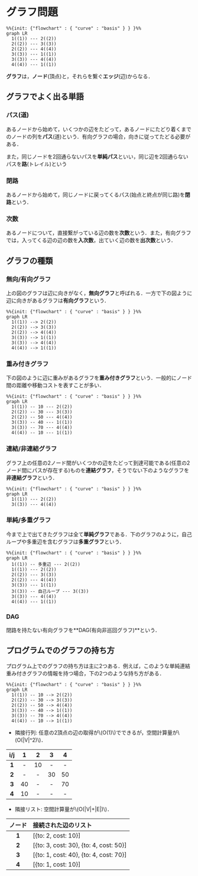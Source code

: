 # グラフ問題

```mermaid
%%{init: {"flowchart" : { "curve" : "basis" } } }%%
graph LR
  1((1)) --- 2((2))
  2((2)) --- 3((3))
  2((2)) --- 4((4))
  3((3)) --- 1((1))
  3((3)) --- 4((4))
  4((4)) --- 1((1))
```

**グラフ**は，**ノード**(頂点)と，それらを繋ぐ**エッジ**(辺)からなる．

## グラフでよく出る単語
### パス(道)
あるノードから始めて，いくつかの辺をたどって，あるノードにたどり着くまでのノードの列を**パス**(道)という．有向グラフの場合，向きに従ってたどる必要がある．

また，同じノードを2回通らないパスを**単純パス**といい，同じ辺を2回通らないパスを**路**(トレイル)という

### 閉路
あるノードから始めて，同じノードに戻ってくるパス(始点と終点が同じ路)を**閉路**という．

### 次数
あるノードについて，直接繋がっている辺の数を**次数**という．また，有向グラフでは，入ってくる辺の辺の数を**入次数**，出ていく辺の数を**出次数**という．

## グラフの種類
### 無向/有向グラフ
上の図のグラフは辺に向きがなく，**無向グラフ**と呼ばれる．一方で下の図ように辺に向きがあるグラフは**有向グラフ**という．

```mermaid
%%{init: {"flowchart" : { "curve" : "basis" } } }%%
graph LR
  1((1)) --> 2((2))
  2((2)) --> 3((3))
  2((2)) --> 4((4))
  3((3)) --> 1((1))
  3((3)) --> 4((4))
  4((4)) --> 1((1))
```

### 重み付きグラフ
下の図のように辺に重みがあるグラフを**重み付きグラフ**という．一般的にノード間の距離や移動コストを表すことが多い．
```mermaid
%%{init: {"flowchart" : { "curve" : "basis" } } }%%
graph LR
  1((1)) -- 10 --- 2((2))
  2((2)) -- 30 --- 3((3))
  2((2)) -- 50 --- 4((4))
  3((3)) -- 40 --- 1((1))
  3((3)) -- 70 --- 4((4))
  4((4)) -- 10 --- 1((1))
```

### 連結/非連結グラフ
グラフ上の任意の2ノード間がいくつかの辺をたどって到達可能である(任意の2ノード間にパスが存在する)ものを**連結グラフ**，そうでない下のようなグラフを**非連結グラフ**という．

```mermaid
%%{init: {"flowchart" : { "curve" : "basis" } } }%%
graph LR
  1((1)) --- 2((2))
  3((3)) --- 4((4))
```

### 単純/多重グラフ
今まで上で出てきたグラフは全て**単純グラフ**である．下のグラフのように，自己ループや多重辺を含むグラフは**多重グラフ**という．

```mermaid
%%{init: {"flowchart" : { "curve" : "basis" } } }%%
graph LR
  1((1)) -- 多重辺 --- 2((2))
  1((1)) --- 2((2))
  2((2)) --- 3((3))
  2((2)) --- 4((4))
  3((3)) --- 1((1))
  3((3)) -- 自己ループ --- 3((3))
  3((3)) --- 4((4))
  4((4)) --- 1((1))
```

### DAG
閉路を持たない有向グラフを**DAG(有向非巡回グラフ)**という．

## プログラムでのグラフの持ち方
プログラム上でのグラフの持ち方は主に2つある．例えば，このような単純連結重み付きグラフの情報を持つ場合，下の2つのような持ち方がある．

```mermaid
%%{init: {"flowchart" : { "curve" : "basis" } } }%%
graph LR
  1((1)) -- 10 --> 2((2))
  2((2)) -- 30 --> 3((3))
  2((2)) -- 50 --> 4((4))
  3((3)) -- 40 --> 1((1))
  3((3)) -- 70 --> 4((4))
  4((4)) -- 10 --> 1((1))
```

- 隣接行列: 任意の2頂点の辺の取得が\\(O(1)\\)でできるが，空間計算量が\\(O(|V|^2)\\)．

|i/j|1|2|3|4|
|:-:|:-:|:-:|:-:|:-:|
|**1**|-|10|-|-|
|**2**|-|-|30|50|
|**3**|40|-|-|70|
|**4**|10|-|-|-|

- 隣接リスト: 空間計算量が\\(O(|V|+|E|)\\)．

|ノード|接続された辺のリスト|
|:-:|:-|
|**1**|[{to: 2, cost: 10}]|
|**2**|[{to: 3, cost: 30}, {to: 4, cost: 50}]|
|**3**|[{to: 1, cost: 40}, {to: 4, cost: 70}]|
|**4**|[{to: 1, cost: 10}]|